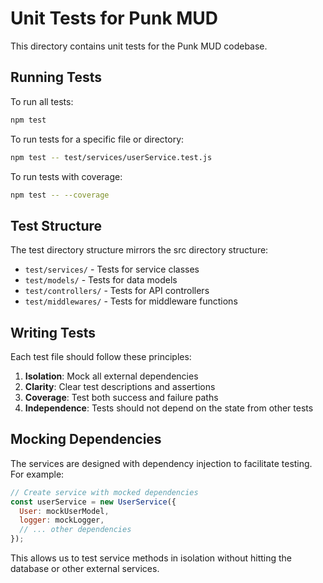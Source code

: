# Unit Tests for Punk MUD

This directory contains unit tests for the Punk MUD codebase.

## Running Tests

To run all tests:

```bash
npm test
```

To run tests for a specific file or directory:

```bash
npm test -- test/services/userService.test.js
```

To run tests with coverage:

```bash
npm test -- --coverage
```

## Test Structure

The test directory structure mirrors the src directory structure:

- `test/services/` - Tests for service classes
- `test/models/` - Tests for data models
- `test/controllers/` - Tests for API controllers
- `test/middlewares/` - Tests for middleware functions

## Writing Tests

Each test file should follow these principles:

1. **Isolation**: Mock all external dependencies
2. **Clarity**: Clear test descriptions and assertions
3. **Coverage**: Test both success and failure paths
4. **Independence**: Tests should not depend on the state from other tests

## Mocking Dependencies

The services are designed with dependency injection to facilitate testing. For example:

```javascript
// Create service with mocked dependencies
const userService = new UserService({
  User: mockUserModel,
  logger: mockLogger,
  // ... other dependencies
});
```

This allows us to test service methods in isolation without hitting the database or other external services. 